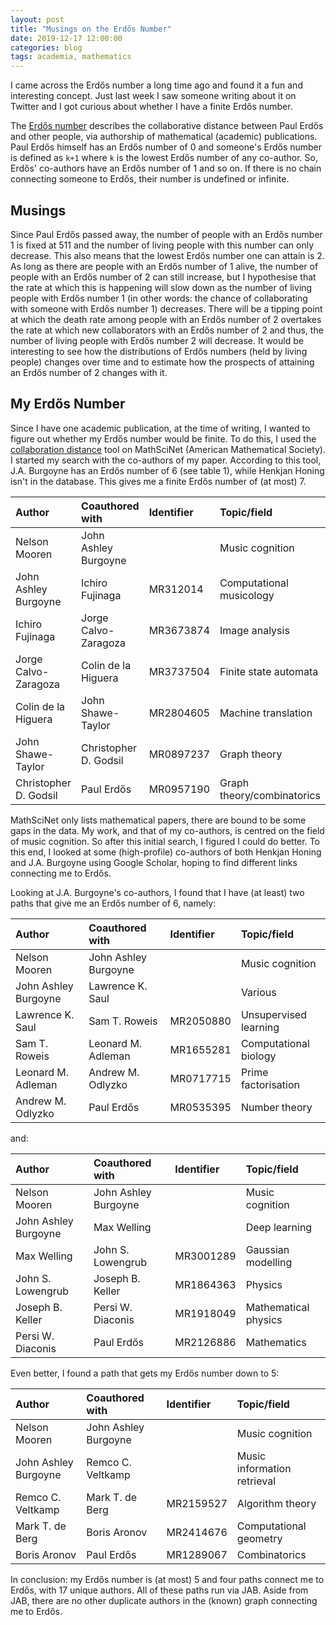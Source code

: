 ```yaml
---
layout: post
title: "Musings on the Erdős Number"
date: 2019-12-17 12:00:00
categories: blog
tags: academia, mathematics
---
```


I came across the Erdős number a long time ago and found it a fun and interesting concept. Just last week I saw someone writing about it on Twitter and I got curious about whether I have a finite Erdős number.

<!-- more -->

The [Erdős number](https://en.wikipedia.org/wiki/Erdos_number) describes the collaborative distance between Paul Erdős and other people, via authorship of mathematical (academic) publications. Paul Erdős himself has an Erdős number of 0 and someone's Erdős number is defined as `k+1` where `k` is the lowest Erdős number of any co-author. So, Erdős' co-authors have an Erdős number of 1 and so on. If there is no chain connecting someone to Erdős, their number is undefined or infinite.

## Musings

Since Paul Erdős passed away, the number of people with an Erdős number 1 is fixed at 511 and the number of living people with this number can only decrease. This also means that the lowest Erdős number one can attain is 2. As long as there are people with an Erdős number of 1 alive, the number of people with an Erdős number of 2 can still increase, but I hypothesise that the rate at which this is happening will slow down as the number of living people with Erdős number 1 (in other words: the chance of collaborating with someone with Erdős number 1) decreases. There will be a tipping point at which the death rate among people with an Erdős number of 2 overtakes the rate at which new collaborators with an Erdős number of 2 and thus, the number of living people with Erdős number 2 will decrease. It would be interesting to see how the distributions of Erdős numbers (held by living people) changes over time and to estimate how the prospects of attaining an Erdős number of 2 changes with it.

## My Erdős Number

Since I have one academic publication, at the time of writing, I wanted to figure out whether my Erdős number would be finite. To do this, I used the [collaboration distance](https://mathscinet.ams.org/mathscinet/freetools/collab-dist) tool on MathSciNet (American Mathematical Society). I started my search with the co-authors of my paper. According to this tool, J.A. Burgoyne has an Erdős number of 6 (see table 1), while Henkjan Honing isn't in the database. This gives me a finite Erdős number of (at most) 7.

Author                | Coauthored with       | Identifier | Topic/field
:---------------------|:----------------------|:-----------|:-------------
Nelson Mooren         | John Ashley Burgoyne  |            | Music cognition
John Ashley Burgoyne  | Ichiro Fujinaga       | MR312014   | Computational musicology
Ichiro Fujinaga       | Jorge Calvo-Zaragoza  | MR3673874  | Image analysis
Jorge Calvo-Zaragoza  | Colin de la Higuera   | MR3737504  | Finite state automata
Colin de la Higuera   | John Shawe-Taylor     | MR2804605  | Machine translation
John Shawe-Taylor     | Christopher D. Godsil | MR0897237  | Graph theory
Christopher D. Godsil | Paul Erdős            | MR0957190  | Graph theory/combinatorics

MathSciNet only lists mathematical papers, there are bound to be some gaps in the data. My work, and that of my co-authors, is centred on the field of music cognition. So after this initial search, I figured I could do better. To this end, I looked at some (high-profile) co-authors of both Henkjan Honing and J.A. Burgoyne using Google Scholar, hoping to find different links connecting me to Erdős.

Looking at J.A. Burgoyne's co-authors, I found that I have (at least) two paths that give me an Erdős number of 6, namely:

Author               | Coauthored with      | Identifier | Topic/field
:--------------------|:---------------------|:-----------|:-------------
Nelson Mooren        | John Ashley Burgoyne |            | Music cognition
John Ashley Burgoyne | Lawrence K. Saul     |            | Various
Lawrence K. Saul     | Sam T. Roweis        | MR2050880  | Unsupervised learning
Sam T. Roweis        | Leonard M. Adleman   | MR1655281  | Computational biology
Leonard M. Adleman   | Andrew M. Odlyzko    | MR0717715  | Prime factorisation
Andrew M. Odlyzko    | Paul Erdős           | MR0535395  | Number theory

and:

Author               | Coauthored with      | Identifier | Topic/field
:--------------------|:---------------------|:-----------|:-------------
Nelson Mooren        | John Ashley Burgoyne |            | Music cognition
John Ashley Burgoyne | Max Welling          |            | Deep learning
Max Welling          | John S. Lowengrub    | MR3001289  | Gaussian modelling
John S. Lowengrub    | Joseph B. Keller     | MR1864363  | Physics
Joseph B. Keller     | Persi W. Diaconis    | MR1918049  | Mathematical physics
Persi W. Diaconis    | Paul Erdős           | MR2126886  | Mathematics

Even better, I found a path that gets my Erdős number down to 5:

Author               | Coauthored with      | Identifier | Topic/field
:--------------------|:---------------------|:-----------|:-------------
Nelson Mooren        | John Ashley Burgoyne |            | Music cognition
John Ashley Burgoyne | Remco C. Veltkamp    |            | Music information retrieval
Remco C. Veltkamp    | Mark T. de Berg      | MR2159527  | Algorithm theory
Mark T. de Berg      | Boris Aronov         | MR2414676  | Computational geometry
Boris Aronov         | Paul Erdős           | MR1289067  | Combinatorics

In conclusion: my Erdős number is (at most) 5 and four paths connect me to Erdős, with 17 unique authors. All of these paths run via JAB. Aside from JAB, there are no other duplicate authors in the (known) graph connecting me to Erdős.
